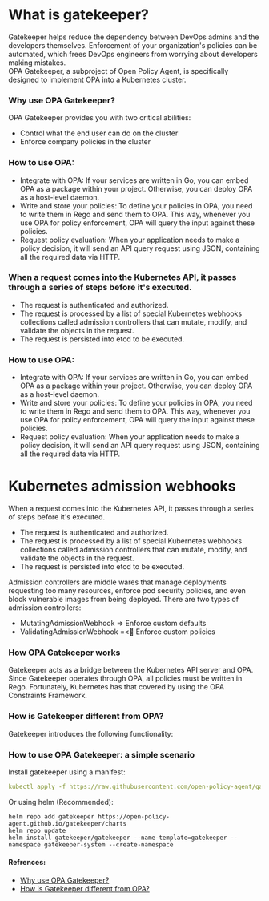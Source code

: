 <!-- Space: RD -->
<!-- Title: What is gatekeeper -->
# What is gatekeeper?
Gatekeeper helps reduce the dependency between DevOps admins and the developers themselves. Enforcement of your organization's policies can be automated, which frees DevOps engineers from worrying about developers making mistakes.  
OPA Gatekeeper, a subproject of Open Policy Agent, is specifically designed to implement OPA into a Kubernetes cluster.
### Why use OPA Gatekeeper?
OPA Gatekeeper provides you with two critical abilities:
- Control what the end user can do on the cluster
- Enforce company policies in the cluster

### How to use OPA:
- Integrate with OPA: If your services are written in Go, you can embed OPA as a package within your project. Otherwise, you can deploy OPA as a host-level daemon.
- Write and store your policies: To define your policies in OPA, you need to write them in Rego and send them to OPA. This way, whenever you use OPA for policy enforcement, OPA will query the input against these policies.
- Request policy evaluation: When your application needs to make a policy decision, it will send an API query request using JSON, containing all the required data via HTTP.
### When a request comes into the Kubernetes API, it passes through a series of steps before it's executed.
- The request is authenticated and authorized.
- The request is processed by a list of special Kubernetes webhooks collections called admission controllers that can mutate, modify, and validate the objects in the request.
- The request is persisted into etcd to be executed.
### How to use OPA:
- Integrate with OPA: If your services are written in Go, you can embed OPA as a package within your project. Otherwise, you can deploy OPA as a host-level daemon.
- Write and store your policies: To define your policies in OPA, you need to write them in Rego and send them to OPA. This way, whenever you use OPA for policy enforcement, OPA will query the input against these policies.
- Request policy evaluation: When your application needs to make a policy decision, it will send an API query request using JSON, containing all the required data via HTTP.

# Kubernetes admission webhooks
When a request comes into the Kubernetes API, it passes through a series of steps before it's executed.
- The request is authenticated and authorized.
- The request is processed by a list of special Kubernetes webhooks collections called admission controllers that can mutate, modify, and validate the objects in the request.
- The request is persisted into etcd to be executed.  

Admission controllers are middle wares that manage deployments requesting too many resources, enforce pod security policies, and even block vulnerable images from being deployed.
There are two types of admission controllers:
- MutatingAdmissionWebhook => Enforce custom defaults
- ValidatingAdmissionWebhook =< ٍEnforce custom policies

### How OPA Gatekeeper works
Gatekeeper acts as a bridge between the Kubernetes API server and OPA.  
Since Gatekeeper operates through OPA, all policies must be written in Rego. Fortunately, Kubernetes has that covered by using the OPA Constraints Framework.  

### How is Gatekeeper different from OPA?
Gatekeeper introduces the following functionality:

### How to use OPA Gatekeeper: a simple scenario
Install gatekeeper using a manifest:
```yaml
kubectl apply -f https://raw.githubusercontent.com/open-policy-agent/gatekeeper/release-3.4/deploy/gatekeeper.yaml
```
Or using helm (Recommended):
```commandline
helm repo add gatekeeper https://open-policy-agent.github.io/gatekeeper/charts
helm repo update
helm install gatekeeper/gatekeeper --name-template=gatekeeper --namespace gatekeeper-system --create-namespace
```


#### Refrences:
- [Why use OPA Gatekeeper?](https://opensource.com/article/21/12/kubernetes-gatekeeper)
- [How is Gatekeeper different from OPA?](https://open-policy-agent.github.io/gatekeeper/website/docs/)

